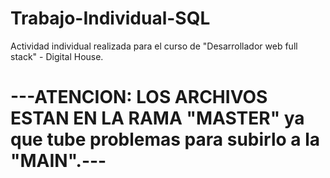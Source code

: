 
# Trabajo-Individual-SQL

Actividad individual realizada para el curso de "Desarrollador web full stack" - Digital House. 

# ---ATENCION: LOS ARCHIVOS ESTAN EN LA RAMA "MASTER" ya que tube problemas para subirlo a la "MAIN".---


